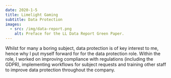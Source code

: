 ```yaml
---
date: 2020-1-5
title: Limelight Gaming
subtitle: Data Protection
images: 
  - src: /img/data-report.png
    alt: Preface for the LL Data Report Green Paper.
---
```

Whilst for many a boring subject, data protection is of key interest to me, hence why I put myself forward for for the data protection role.
Within the role, I worked on improving compliance with regulations (including the GDPR), implementing workflows for subject requests and
training other staff to improve data protection throughout the company.
